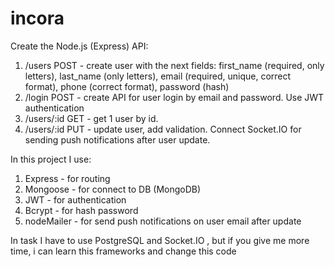 # incora
Create the Node.js (Express) API:
1. /users POST - create user with the next fields: first_name (required, only letters),
last_name (only letters), email (required, unique, correct format), phone (correct format),
password (hash)
2. /login POST - create API for user login by email and password. Use JWT authentication
3. /users/:id GET - get 1 user by id.
4. /users/:id PUT - update user, add validation. Connect Socket.IO for sending push
notifications after user update.

In this project I use:
1) Express - for routing
2) Mongoose - for connect to DB (MongoDB)
3) JWT - for authentication
4) Bcrypt - for hash password
5) nodeMailer - for send push notifications on user email after update

In task I have to use PostgreSQL and Socket.IO , but if you give me more time, i can learn this frameworks and change this code

